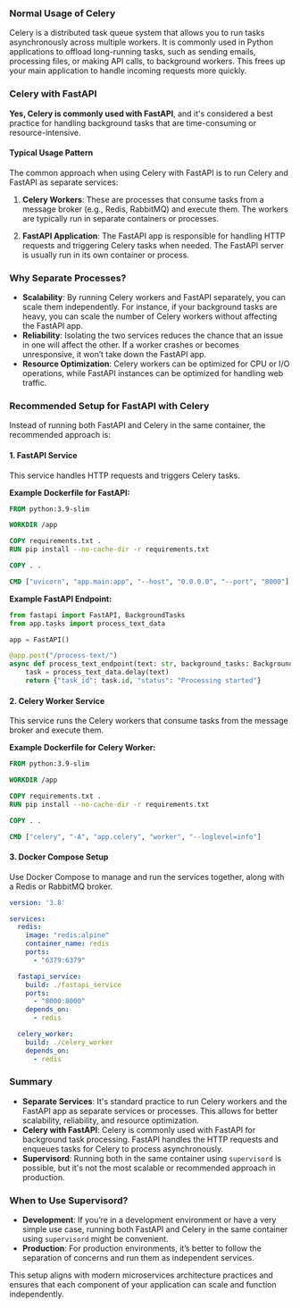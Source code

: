 ### **Normal Usage of Celery**

Celery is a distributed task queue system that allows you to run tasks asynchronously across multiple workers. It is commonly used in Python applications to offload long-running tasks, such as sending emails, processing files, or making API calls, to background workers. This frees up your main application to handle incoming requests more quickly.

### **Celery with FastAPI**

**Yes, Celery is commonly used with FastAPI**, and it's considered a best practice for handling background tasks that are time-consuming or resource-intensive.

#### **Typical Usage Pattern**

The common approach when using Celery with FastAPI is to run Celery and FastAPI as separate services:

1. **Celery Workers**: These are processes that consume tasks from a message broker (e.g., Redis, RabbitMQ) and execute them. The workers are typically run in separate containers or processes.

2. **FastAPI Application**: The FastAPI app is responsible for handling HTTP requests and triggering Celery tasks when needed. The FastAPI server is usually run in its own container or process.

### **Why Separate Processes?**

- **Scalability**: By running Celery workers and FastAPI separately, you can scale them independently. For instance, if your background tasks are heavy, you can scale the number of Celery workers without affecting the FastAPI app.
- **Reliability**: Isolating the two services reduces the chance that an issue in one will affect the other. If a worker crashes or becomes unresponsive, it won’t take down the FastAPI app.
- **Resource Optimization**: Celery workers can be optimized for CPU or I/O operations, while FastAPI instances can be optimized for handling web traffic.

### **Recommended Setup for FastAPI with Celery**

Instead of running both FastAPI and Celery in the same container, the recommended approach is:

#### **1. FastAPI Service**

This service handles HTTP requests and triggers Celery tasks.

**Example Dockerfile for FastAPI:**

```dockerfile
FROM python:3.9-slim

WORKDIR /app

COPY requirements.txt .
RUN pip install --no-cache-dir -r requirements.txt

COPY . .

CMD ["uvicorn", "app.main:app", "--host", "0.0.0.0", "--port", "8000"]
```

**Example FastAPI Endpoint:**

```python
from fastapi import FastAPI, BackgroundTasks
from app.tasks import process_text_data

app = FastAPI()

@app.post("/process-text/")
async def process_text_endpoint(text: str, background_tasks: BackgroundTasks):
    task = process_text_data.delay(text)
    return {"task_id": task.id, "status": "Processing started"}
```

#### **2. Celery Worker Service**

This service runs the Celery workers that consume tasks from the message broker and execute them.

**Example Dockerfile for Celery Worker:**

```dockerfile
FROM python:3.9-slim

WORKDIR /app

COPY requirements.txt .
RUN pip install --no-cache-dir -r requirements.txt

COPY . .

CMD ["celery", "-A", "app.celery", "worker", "--loglevel=info"]
```

#### **3. Docker Compose Setup**

Use Docker Compose to manage and run the services together, along with a Redis or RabbitMQ broker.

```yaml
version: '3.8'

services:
  redis:
    image: "redis:alpine"
    container_name: redis
    ports:
      - "6379:6379"

  fastapi_service:
    build: ./fastapi_service
    ports:
      - "8000:8000"
    depends_on:
      - redis

  celery_worker:
    build: ./celery_worker
    depends_on:
      - redis
```

### **Summary**

- **Separate Services**: It's standard practice to run Celery workers and the FastAPI app as separate services or processes. This allows for better scalability, reliability, and resource optimization.
- **Celery with FastAPI**: Celery is commonly used with FastAPI for background task processing. FastAPI handles the HTTP requests and enqueues tasks for Celery to process asynchronously.
- **Supervisord**: Running both in the same container using `supervisord` is possible, but it's not the most scalable or recommended approach in production.

### **When to Use Supervisord?**
- **Development**: If you’re in a development environment or have a very simple use case, running both FastAPI and Celery in the same container using `supervisord` might be convenient.
- **Production**: For production environments, it’s better to follow the separation of concerns and run them as independent services.

This setup aligns with modern microservices architecture practices and ensures that each component of your application can scale and function independently.